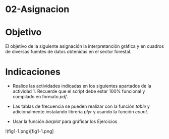 # 02-Asignacion

# Objetivo

El objetivo de la siguiente asignación la interpretanción gráfica y en cuadros de diversas fuentes de datos obtenidas en el sector forestal.

# Indicaciones
* Realice las actividades indicadas en los siguientes apartados de la actividad 1. Recuerde que el script debe estar 100% funcional y compilado en formato _pdf_.
* Las tablas de frecuencia se pueden realizar con  la función _table_ y adicionalmente instalando librería *plyr* y usando la función _count_.

* Usar la función _barplot_ para gráficar los Ejercicios

!(fig1-1.png)[fig1-1.png]
